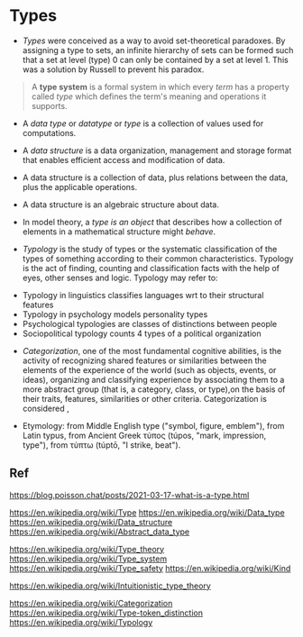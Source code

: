 # Types

* *Types* were conceived as a way to avoid set-theoretical paradoxes. By assigning a type to sets, an infinite hierarchy of sets can be formed such that a set at level (type) 0 can only be contained by a set at level 1. This was a solution by Russell to prevent his paradox.

>A **type system** is a formal system in which every *term* has a property called *type* which defines the term's meaning and operations it supports.


* A *data type* or *datatype* or *type* is a collection of values used for computations.

* A *data structure* is a data organization, management and storage format that enables efficient access and modification of data.
* A data structure is a collection of data, plus relations between the data, plus the applicable operations.
* A data structure is an algebraic structure about data.



* In model theory, a *type is an object* that describes how a collection of elements in a mathematical structure might *behave*.


* *Typology* is the study of types or the systematic classification of the types of something according to their common characteristics. Typology is the act of finding, counting and classification facts with the help of eyes, other senses and logic. Typology may refer to:
- Typology in linguistics classifies languages wrt to their structural features
- Typology in psychology models personality types
- Psychological typologies are classes of distinctions between people
- Sociopolitical typology counts 4 types of a political organization

* *Categorization*, one of the most fundamental cognitive abilities, is the activity of recognizing shared features or similarities between the elements of the experience of the world (such as objects, events, or ideas), organizing and classifying experience by associating them to a more abstract group (that is, a category, class, or type),on the basis of their traits, features, similarities or other criteria. Categorization is considered ,

* Etymology: from Middle English type ("symbol, figure, emblem"), from Latin typus, from Ancient Greek τύπος (túpos, "mark, impression, type"), from τύπτω (túptō, "I strike, beat").

## Ref

https://blog.poisson.chat/posts/2021-03-17-what-is-a-type.html

https://en.wikipedia.org/wiki/Type
https://en.wikipedia.org/wiki/Data_type
https://en.wikipedia.org/wiki/Data_structure
https://en.wikipedia.org/wiki/Abstract_data_type

https://en.wikipedia.org/wiki/Type_theory
https://en.wikipedia.org/wiki/Type_system
https://en.wikipedia.org/wiki/Type_safety
https://en.wikipedia.org/wiki/Kind

https://en.wikipedia.org/wiki/Intuitionistic_type_theory

https://en.wikipedia.org/wiki/Categorization
https://en.wikipedia.org/wiki/Type-token_distinction
https://en.wikipedia.org/wiki/Typology

